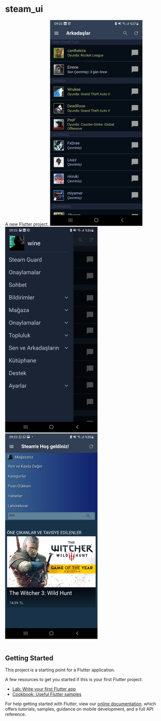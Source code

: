 # steam_ui

A new Flutter project.
<img style="width:300px" src="https://raw.githubusercontent.com/utkayfirat/Flutter-Steam-UI-Clone/main/showcase/demo3.jpeg"><br>
<img style="width:300px" src="https://raw.githubusercontent.com/utkayfirat/Flutter-Steam-UI-Clone/main/showcase/demo2.jpeg"><br>
<img style="width:300px" src="https://raw.githubusercontent.com/utkayfirat/Flutter-Steam-UI-Clone/main/showcase/demo1.jpeg"><br>
<br>
## Getting Started

This project is a starting point for a Flutter application.

A few resources to get you started if this is your first Flutter project:

- [Lab: Write your first Flutter app](https://flutter.dev/docs/get-started/codelab)
- [Cookbook: Useful Flutter samples](https://flutter.dev/docs/cookbook)

For help getting started with Flutter, view our
[online documentation](https://flutter.dev/docs), which offers tutorials,
samples, guidance on mobile development, and a full API reference.
